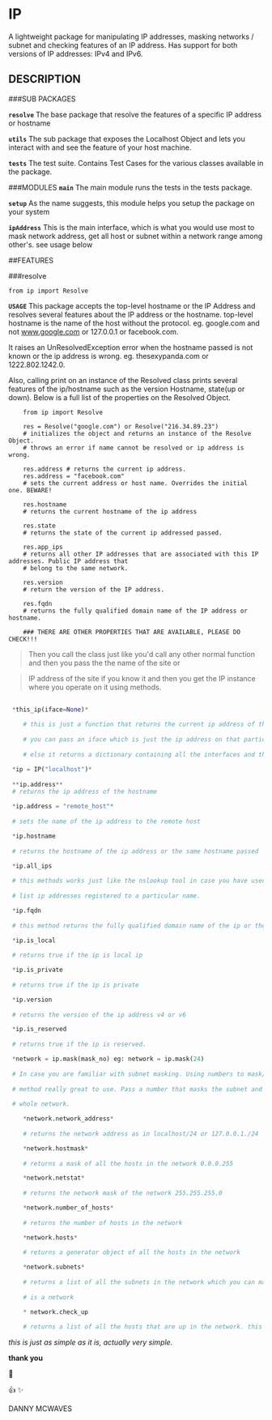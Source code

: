 # IP
A lightweight package for manipulating IP addresses, masking networks / subnet and checking features of an IP address.
Has support for both versions of IP addresses: IPv4 and IPv6.

## DESCRIPTION

###SUB PACKAGES

**`resolve`** The base package that resolve the features of a specific IP address or hostname

**`utils`** The sub package that exposes the Localhost Object and lets you interact with
and see the feature of your host machine.

**`tests`** The test suite. Contains Test Cases for the various classes available in the package.

###MODULES
**`main`** The main module runs the tests in the tests package.

**`setup`** As the name suggests, this module helps you setup the package on your system

**`ipAddress`** This is the main interface, which is what you would use most to mask network address, get all host
 or subnet within a network range among other's. see usage below


##FEATURES

###resolve

    from ip import Resolve

**`USAGE`** This package accepts the top-level hostname or the IP Address and resolves several features about the IP
address or the hostname. top-level hostname is the name of the host without the protocol. eg. google.com and not
www.google.com or 127.0.0.1 or facebook.com.

It raises an UnResolvedException error when the hostname passed is not known or the ip address is wrong. eg.
thesexypanda.com or 1222.802.1242.0.

Also, calling print on an instance of the Resolved class prints several features of the ip/hostname such as the version
Hostname, state(up or down). Below is a full list of the properties on the Resolved Object.

```python3
    from ip import Resolve

    res = Resolve("google.com") or Resolve("216.34.89.23")
    # initializes the object and returns an instance of the Resolve Object.
    # throws an error if name cannot be resolved or ip address is wrong.

    res.address # returns the current ip address.
    res.address = "facebook.com"
    # sets the current address or host name. Overrides the initial one. BEWARE!

    res.hostname
    # returns the current hostname of the ip address

    res.state
    # returns the state of the current ip addressed passed.

    res.app_ips
    # returns all other IP addresses that are associated with this IP addresses. Public IP address that
    # belong to the same network.

    res.version
    # return the version of the IP address.

    res.fqdn
    # returns the fully qualified domain name of the IP address or hostname.

    ### THERE ARE OTHER PROPERTIES THAT ARE AVAILABLE, PLEASE DO CHECK!!!

```







> Then you call the class just like you'd call any other normal function and then you pass the the name of the site or

> IP address of the site if you know it and then you get the IP instance where you operate on it using methods.

```python
 
 *this_ip(iface=None)*
 	
 	# this is just a function that returns the current ip address of the machine that you are currently using.
 	
 	# you can pass an iface which is just the ip address on that particular interface if it exists.
 	
 	# else it returns a dictionary containing all the interfaces and the corresponding IP addresses.

 *ip = IP("localhost")*
 
 **ip.address**
 # returns the ip address of the hostname 

 *ip.address = "remote_host"*
 
 # sets the name of the ip address to the remote host

 *ip.hostname
 
 # returns the hostname of the ip address or the same hostname passed 

 *ip.all_ips
 
 # this methods works just like the nslookup tool in case you have used that before. All this that is to return all the
 
 # list ip addresses registered to a particular name.

 *ip.fqdn
 
 # this method returns the fully qualified domain name of the ip or the host

 *ip.is_local
 
 # returns true if the ip is local ip

 *ip.is_private
 
 # returns true if the ip is private

 *ip.version
 
 # returns the version of the ip address v4 or v6

 *ip.is_reserved
 
 # returns true if the ip is reserved.

 *network = ip.mask(mask_no) eg: network = ip.mask(24)
 
 # In case you are familiar with subnet masking. Using numbers to mask/represent a whole network, you will find this
 
 # method really great to use. Pass a number that masks the subnet and then it returns an object. hence it returns the
 
 # whole network.

    *network.network_address*
    
    # returns the network address as in localhost/24 or 127.0.0.1./24

    *network.hostmask*
    
    # returns a mask of all the hosts in the network 0.0.0.255 

    *network.netstat*
    
    # returns the network mask of the network 255.255.255.0

    *network.number_of_hosts*
    
    # returns the number of hosts in the network

    *network.hosts*
    
    # returns a generator object of all the hosts in the network

    *network.subnets*
    
    # returns a list of all the subnets in the network which you can manipulate like a netowrk because it technically
    
    # is a network

    * network.check_up
    
    # returns a list of all the hosts that are up in the network. this might take a while depending on your internet connection

```

*this is just as simple as it is, actually very simple.*

**thank you**

:metal:

:+1: :sparkles:

DANNY MCWAVES
